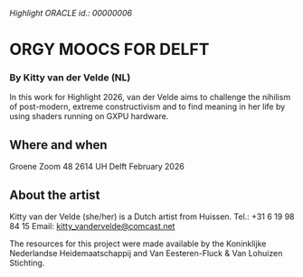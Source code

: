 *Highlight ORACLE id.: 00000006*

# ORGY MOOCS FOR DELFT
### By Kitty van der Velde (NL)

In this work for Highlight 2026, van der Velde aims to challenge the nihilism of post-modern, extreme constructivism and to find meaning in her life by using shaders running on GXPU hardware.

## Where and when
Groene Zoom 48
2614 UH Delft
February 2026

## About the artist
Kitty van der Velde (she/her) is a Dutch artist from Huissen.
Tel.:	+31 6 19 98 84 15
Email:	kitty_vandervelde@comcast.net

The resources for this project were made available by the Koninklijke Nederlandse Heidemaatschappij and Van Eesteren-Fluck & Van Lohuizen Stichting.
